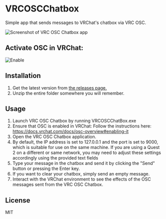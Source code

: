 # VRCOSCChatbox
Simple app that sends messages to VRChat's chatbox via VRC OSC.

![Screenshot of VRC OSC Chatbox app](https://i.imgur.com/6I02o6G.png)

## Activate OSC in VRChat:
![Enable](https://user-images.githubusercontent.com/43730681/172059335-db3fd6f9-86ae-4f6a-9542-2a74f47ff826.gif)

## Installation
1. Get the latest version from [the releases page.](https://github.com/Grypto-kali/VRCOSCChatbox/releases)
2. Unzip the entire folder somewhere you will remember.

## Usage
1. Launch VRC OSC Chatbox by running VRCOSCChatBox.exe
2. Ensure that OSC is enabled in VRChat: Follow the instructions here: https://docs.vrchat.com/docs/osc-overview#enabling-it
3. Open the VRC OSC Chatbox application.
4. By default, the IP address is set to 127.0.0.1 and the port is set to 9000, which is suitable for use on the same machine. If you are using a Quest 2 on a different or same network, you may need to adjust these settings accordingly using the provided text fields
5. Type your message in the chatbox and send it by clicking the "Send" button or pressing the Enter key.
6. If you want to clear your chatbox, simply send an empty message.
7. Interact with the VRChat environment to see the effects of the OSC messages sent from the VRC OSC Chatbox.

## License
MIT
